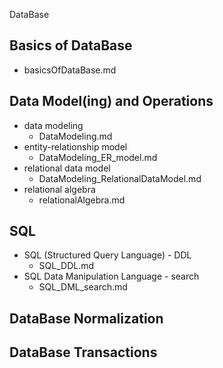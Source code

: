 DataBase

## Basics of DataBase
* basicsOfDataBase.md
## Data Model(ing) and Operations
* data modeling
  * DataModeling.md
* entity-relationship model
  * DataModeling_ER_model.md
* relational data model
  * DataModeling_RelationalDataModel.md
* relational algebra
  * relationalAlgebra.md
## SQL
* SQL (Structured Query Language) - DDL
  * SQL_DDL.md
* SQL Data Manipulation Language - search
  * SQL_DML_search.md
## DataBase Normalization

## DataBase Transactions
